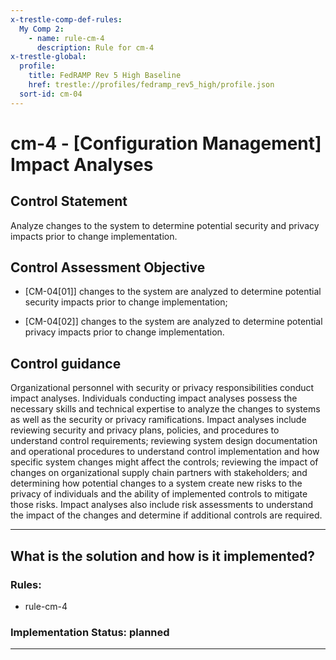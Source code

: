 ```yaml
---
x-trestle-comp-def-rules:
  My Comp 2:
    - name: rule-cm-4
      description: Rule for cm-4
x-trestle-global:
  profile:
    title: FedRAMP Rev 5 High Baseline
    href: trestle://profiles/fedramp_rev5_high/profile.json
  sort-id: cm-04
---
```


# cm-4 - \[Configuration Management\] Impact Analyses

## Control Statement

Analyze changes to the system to determine potential security and privacy impacts prior to change implementation.

## Control Assessment Objective

- \[CM-04[01]\] changes to the system are analyzed to determine potential security impacts prior to change implementation;

- \[CM-04[02]\] changes to the system are analyzed to determine potential privacy impacts prior to change implementation.

## Control guidance

Organizational personnel with security or privacy responsibilities conduct impact analyses. Individuals conducting impact analyses possess the necessary skills and technical expertise to analyze the changes to systems as well as the security or privacy ramifications. Impact analyses include reviewing security and privacy plans, policies, and procedures to understand control requirements; reviewing system design documentation and operational procedures to understand control implementation and how specific system changes might affect the controls; reviewing the impact of changes on organizational supply chain partners with stakeholders; and determining how potential changes to a system create new risks to the privacy of individuals and the ability of implemented controls to mitigate those risks. Impact analyses also include risk assessments to understand the impact of the changes and determine if additional controls are required.

______________________________________________________________________

## What is the solution and how is it implemented?

<!-- For implementation status enter one of: implemented, partial, planned, alternative, not-applicable -->

<!-- Note that the list of rules under ### Rules: is read-only and changes will not be captured after assembly to JSON -->

<!-- Add control implementation description here for control: cm-4 -->

### Rules:

  - rule-cm-4

### Implementation Status: planned

______________________________________________________________________
